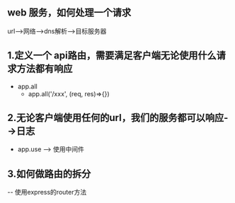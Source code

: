 <!--
 * @Description  :  说明文件
 * @Author       : pacino
 * @Date         : 2021-07-20 10:52:04
 * @LastEditTime : 2021-07-20 14:18:41
 * @LastEditors  : pacino
-->

## web 服务，如何处理一个请求
url-->网络-->dns解析-->目标服务器

## 1.定义一个 api路由，需要满足客户端无论使用什么请求方法都有响应
- app.all
  + app.all('/xxx', (req, res)=>{})

## 2.无论客户端使用任何的url，我们的服务都可以响应-->日志
- app.use --> 使用中间件

## 3.如何做路由的拆分
 -- 使用express的router方法
